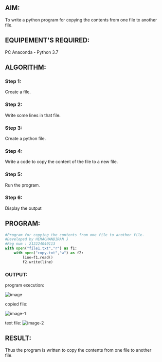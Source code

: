 ## AIM:
To write a python program for copying the contents from one file to another file.
## EQUIPEMENT'S REQUIRED: 
PC
Anaconda - Python 3.7
## ALGORITHM: 
### Step 1:
Create a file.
### Step 2: 
 Write some lines in that file.
### Step 3: 
Create a python file.
### Step 4:  
Write a code to copy the content of the file to a new file.
### Step 5: 
Run the program.
### Step 6: 
Display the output
## PROGRAM:
```python
#Program for copying the contents from one file to another file.
#Developed by HEMACHANDIRAN J 
#Reg num : 212224040113
with open("file1.txt","r") as f1:
    with open("copy.txt","w") as f2:
        line=f1.read()
        f2.write(line)

```
### OUTPUT:
program execution:

![image](https://github.com/user-attachments/assets/f8ae365b-8b74-4f60-bdd3-e95378f2b091)

copied file:

![image-1](https://github.com/user-attachments/assets/c676b54a-4f18-466f-83ef-b6a41db5c596)


text file:
![image-2](https://github.com/user-attachments/assets/bf2584e6-bbc5-4bbf-b979-70bd584091da)

## RESULT:
Thus the program is written to copy the contents from one file to another file.
